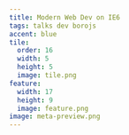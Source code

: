 ```yaml
---
title: Modern Web Dev on IE6
tags: talks dev borojs
accent: blue
tile:
  order: 16
  width: 5
  height: 5
  image: tile.png
feature:
  width: 17
  height: 9
  image: feature.png
image: meta-preview.png
---
```



